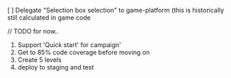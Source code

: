 [ ] Delegate "Selection box selection" to game-platform (this is historically still calculated in game code






// TODO for now..

1. Support 'Quick start' for campaign'
2. Get to 85% code coverage before moving on
3. Create 5 levels
4. deploy to staging and test